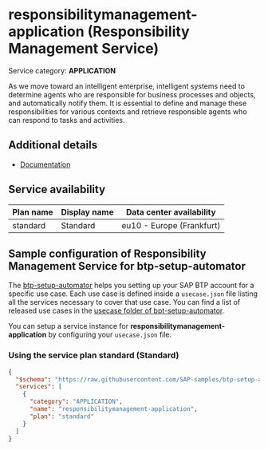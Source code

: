 # responsibilitymanagement-application (Responsibility Management Service)

Service category: **APPLICATION**

As we move toward an intelligent enterprise, intelligent systems need to determine agents who are responsible for business processes and objects, and automatically notify them. It is essential to define and manage these responsibilities for various contexts and retrieve responsible agents who can respond to tasks and activities.

## Additional details

- [Documentation](https://help.sap.com/viewer/product/RESPONSIBILITY_MANAGEMENT_SCP/SHIP/en-US)

## Service availability

| Plan name | Display name | Data center availability  |
|------|----------------|---------------------------|
|  standard  |  Standard  | eu10 - Europe (Frankfurt)  |

## Sample configuration of **Responsibility Management Service** for btp-setup-automator

The [btp-setup-automator](https://github.com/SAP-samples/btp-setup-automator) helps you setting up your SAP BTP account for a specific use case. Each use case is defined inside a `usecase.json` file listing all the services necessary to cover that use case. You can find a list of released use cases in the [usecase folder of bpt-setup-automator](https://github.com/SAP-samples/btp-setup-automator/tree/main/usecases).

You can setup a service instance for **responsibilitymanagement-application** by configuring your `usecase.json` file.

### Using the service plan **standard** (Standard)

```json
{
  "$schema": "https://raw.githubusercontent.com/SAP-samples/btp-setup-automator/main/libs/btpsa-usecase.json",
  "services": [
    {
      "category": "APPLICATION",
      "name": "responsibilitymanagement-application",
      "plan": "standard"
    }
  ]
}
```
